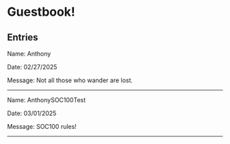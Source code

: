 # Guestbook!
## Entries
Name: Anthony

Date: 02/27/2025

Message: Not all those who wander are lost.

---

Name: AnthonySOC100Test

Date: 03/01/2025

Message: SOC100 rules!

---

